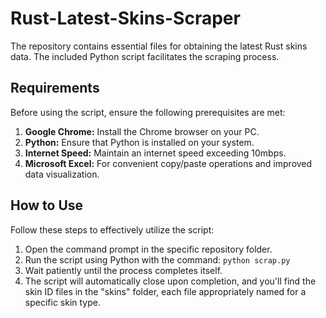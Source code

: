 # Rust-Latest-Skins-Scraper

The repository contains essential files for obtaining the latest Rust skins data. The included Python script facilitates the scraping process.

## Requirements
Before using the script, ensure the following prerequisites are met:

1. **Google Chrome:** Install the Chrome browser on your PC.
2. **Python:** Ensure that Python is installed on your system.
3. **Internet Speed:** Maintain an internet speed exceeding 10mbps.
4. **Microsoft Excel:** For convenient copy/paste operations and improved data visualization.

## How to Use
Follow these steps to effectively utilize the script:

1. Open the command prompt in the specific repository folder.
2. Run the script using Python with the command: `python scrap.py`
3. Wait patiently until the process completes itself.
4. The script will automatically close upon completion, and you'll find the skin ID files in the "skins" folder, each file appropriately named for a specific skin type.
